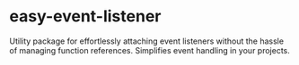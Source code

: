 # easy-event-listener
Utility package for effortlessly attaching event listeners without the hassle of managing function references. Simplifies event handling in your projects.
